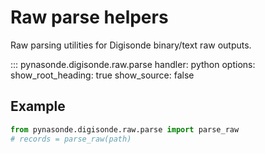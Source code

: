 # Raw parse helpers

Raw parsing utilities for Digisonde binary/text raw outputs.

::: pynasonde.digisonde.raw.parse
    handler: python
    options:
        show_root_heading: true
        show_source: false

## Example

```python
from pynasonde.digisonde.raw.parse import parse_raw
# records = parse_raw(path)
```
